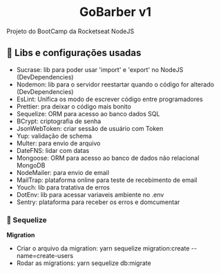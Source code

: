 <h1 align="center">
  GoBarber v1
</h1>

Projeto do BootCamp da Rocketseat NodeJS

## :mag_right: Libs e configurações usadas

-   Sucrase: lib para poder usar 'import' e 'export' no NodeJS (DevDependencies)
-   Nodemon: lib para o servidor reestartar quando o código for alterado (DevDependencies)
-   EsLint: Unifica os modo de escrever código entre programadores
-   Prettier: pra deixar o código mais bonito
-   Sequelize: ORM para acesso ao banco dados SQL
-   BCrypt: criptografia de senha
-   JsonWebToken: criar sessão de usuário com Token
-   Yup: validação de schema
-   Multer: para envio de arquivo
-   DateFNS: lidar com datas
-   Mongoose: ORM para acesso ao banco de dados não relacional MongoDB
-   NodeMailer: para envio de email
-   MailTrap: plataforma online para teste de recebimento de email
-   Youch: lib para tratativa de erros
-   DotEnv: lib para acessar variaveis ambiente no .env
-   Sentry: plataforma para receber os erros e domcumentar

### :page_with_curl: Sequelize

**Migration**

-   Criar o arquivo da migration: yarn sequelize migration:create --name=create-users
-   Rodar as migrations: yarn sequelize db:migrate
